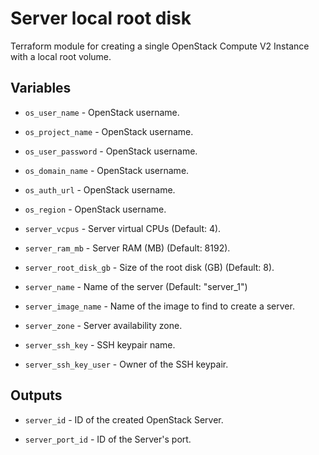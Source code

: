 # Server local root disk

Terraform module for creating a single OpenStack Compute V2 Instance with a
local root volume.

## Variables

  * `os_user_name` - OpenStack username.

  * `os_project_name` - OpenStack username.

  * `os_user_password` - OpenStack username.

  * `os_domain_name` - OpenStack username.

  * `os_auth_url` - OpenStack username.

  * `os_region` - OpenStack username.

  * `server_vcpus` - Server virtual CPUs (Default: 4).

  * `server_ram_mb` - Server RAM (MB) (Default: 8192).

  * `server_root_disk_gb` - Size of the root disk (GB) (Default: 8).

  * `server_name` - Name of the server (Default: "server_1")

  * `server_image_name` - Name of the image to find to create a server.

  * `server_zone` - Server availability zone.

  * `server_ssh_key` - SSH keypair name.

  * `server_ssh_key_user` - Owner of the SSH keypair.

## Outputs

  * `server_id` - ID of the created OpenStack Server.

  * `server_port_id` - ID of the Server's port.